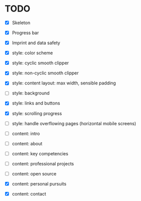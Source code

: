 # TODO

* [x] Skeleton

* [x] Progress bar

* [x] Imprint and data safety

* [x] style: color scheme

* [x] style: cyclic smooth clipper

* [x] style: non-cyclic smooth clipper 

* [x] style: content layout: max width, sensible padding

* [ ] style: background

* [x] style: links and buttons

* [x] style: scrolling progress

* [ ] style: handle overflowing pages (horizontal mobile screens)

* [ ] content: intro

* [ ] content: about

* [ ] content: key competencies

* [ ] content: professional projects

* [ ] content: open source

* [x] content: personal pursuits

* [x] content: contact
